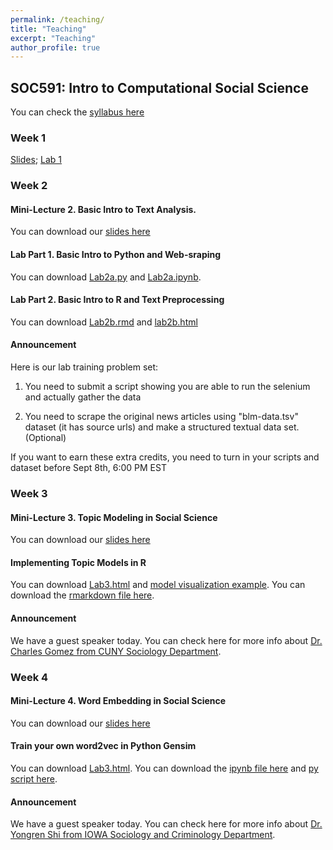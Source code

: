 ```yaml
---
permalink: /teaching/
title: "Teaching"
excerpt: "Teaching"
author_profile: true
---
```


## SOC591: Intro to Computational Social Science

You can check the [syllabus here](https://docs.google.com/document/d/1FFxXdIeIE9Dt8xZgDXl2v8f01Rr4kiABAGA14qOnyPE/edit?usp=sharing)

### Week 1

[Slides](https://yongjunzhang.com/files/tutorial/Lecture1-Welcome.pdf); [Lab 1](https://yongjunzhang.com/files/tutorial/Lab1.html)


### Week 2

#### Mini-Lecture 2. Basic Intro to Text Analysis. 

You can download our [slides here](https://yongjunzhang.com/files/tutorial/Lecture2.pdf)

#### Lab Part 1. Basic Intro to Python and Web-sraping

You can download [Lab2a.py](https://yongjunzhang.com/files/tutorial/Lab2a.py) and [Lab2a.ipynb](https://yongjunzhang.com/files/tutorial/Lab2a.ipynb).

#### Lab Part 2. Basic Intro to R and Text Preprocessing

You can download [Lab2b.rmd](https://yongjunzhang.com/files/tutorial/Lab2b.Rmd) and [lab2b.html](https://yongjunzhang.com/files/tutorial/Lab2b.html)

#### Announcement

Here is our lab training problem set:

1. You need to submit a script showing you are able to run the selenium and actually gather the data

2. You need to scrape the original news articles using "blm-data.tsv" dataset (it has source urls) and make a structured textual data set. (Optional)

If you want to earn these extra credits, you need to turn in your scripts and dataset before Sept 8th, 6:00 PM EST


### Week 3

#### Mini-Lecture 3. Topic Modeling in Social Science 

You can download our [slides here](https://yongjunzhang.com/files/tutorial/Lecture3.pdf)

#### Implementing Topic Models in R

You can download [Lab3.html](https://yongjunzhang.com/files/tutorial/Lab3.html) and [model visualization example](https://yongjunzhang.com/files/tutorial/lab3-viz.html). You can download the [rmarkdown file here](https://yongjunzhang.com/files/tutorial/Lab3.Rmd).

#### Announcement

We have a guest speaker today. You can check here for more info about [Dr. Charles Gomez from CUNY Sociology Department](https://charliegomez.com/).

### Week 4

#### Mini-Lecture 4. Word Embedding in Social Science 

You can download our [slides here](https://yongjunzhang.com/files/tutorial/Lecture4.pdf)

#### Train your own word2vec in Python Gensim

You can download [Lab3.html](https://yongjunzhang.com/files/tutorial/Lab4.html). You can download the [ipynb file here](https://yongjunzhang.com/files/tutorial/Lab4.ipynb) and [py script here](https://yongjunzhang.com/files/tutorial/Lab4.py).

#### Announcement

We have a guest speaker today. You can check here for more info about [Dr. Yongren Shi from IOWA Sociology and Criminology Department](https://clas.uiowa.edu/sociology/people/yongren-shi).
